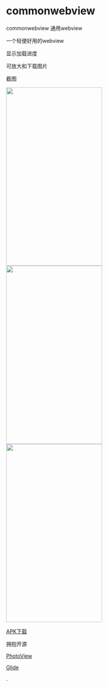 # commonwebview
commonwebview 通用webview   
   
一个轻便好用的webview   
  
显示加载进度  
   
可放大和下载图片   
   
截图  

  
 
<img src="https://github.com/sanlisanlisanli/commonwebview/blob/master/screenshots/Screenshot_20181002-131433.jpg" width="260" height="480"/>   
   
   
<img src="https://github.com/sanlisanlisanli/commonwebview/blob/master/screenshots/Screenshot_20181002-131410.jpg" width="260" height="480"/>  
   
   
<img src="https://github.com/sanlisanlisanli/commonwebview/blob/master/screenshots/Screenshot_20181002-131420.jpg" width="260" height="480"/>  
   
   
 <a href="https://github.com/sanlisanlisanli/commonwebview/tree/master/apk">APK下载</a>
   
   
拥抱开源
  
<a href="https://github.com/chrisbanes/PhotoView">PhotoView</a>  
   
    
<a href="https://github.com/bumptech/glide">Glide</a>   
   
     
.

